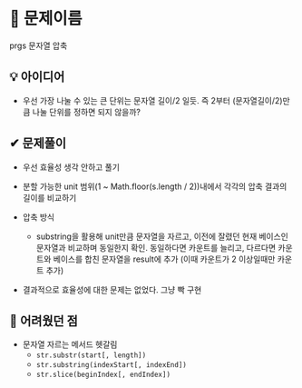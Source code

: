 # 🔎 문제이름

prgs 문자열 압축

## 💡 아이디어

- 우선 가장 나눌 수 있는 큰 단위는 문자열 길이/2 일듯. 즉 2부터 (문자열길이/2)만큼 나눌 단위를 정하면 되지 않을까?

## ✔ 문제풀이

- 우선 효율성 생각 안하고 풀기
- 분할 가능한 unit 범위(1 ~ Math.floor(s.length / 2))내에서 각각의 압축 결과의 길이를 비교하기
- 압축 방식

  - substring을 활용해 unit만큼 문자열을 자르고, 이전에 잘렸던 현재 베이스인 문자열과 비교하며 동일한지 확인. 동일하다면 카운트를 늘리고, 다르다면 카운트와 베이스를 합친 문자열을 result에 추가 (이때 카운트가 2 이상일때만 카운트 추가)

- 결과적으로 효율성에 대한 문제는 없었다. 그냥 빡 구현

## 🤕 어려웠던 점

- 문자열 자르는 메서드 헷갈림
  - `str.substr(start[, length])`
  - `str.substring(indexStart[, indexEnd])`
  - `str.slice(beginIndex[, endIndex])`
